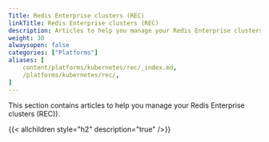 ```yaml
---
Title: Redis Enterprise clusters (REC)
linkTitle: Redis Enterprise clusters (REC)
description: Articles to help you manage your Redis Enterprise clusters (REC).
weight: 30
alwaysopen: false
categories: ["Platforms"]
aliases: [
    content/platforms/kubernetes/rec/_index.md,
    /platforms/kubernetes/rec/,
]
---
```


This section contains articles to help you manage your Redis Enterprise clusters (REC)).


{{< allchildren style="h2" description="true" />}}
